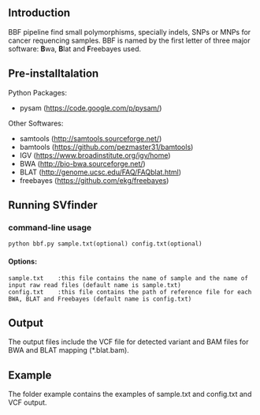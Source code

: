 Introduction
------------
BBF pipeline find small polymorphisms, specially indels, SNPs or MNPs for cancer requencing samples. BBF is named by the first letter of three major software: <strong>B</strong>wa, <strong>B</strong>lat and <strong>F</strong>reebayes used.

Pre-installtalation
-------------------
Python Packages:
* pysam (https://code.google.com/p/pysam/)

Other Softwares:
* samtools (http://samtools.sourceforge.net/)
* bamtools (https://github.com/pezmaster31/bamtools)
* IGV (https://www.broadinstitute.org/igv/home)
* BWA (http://bio-bwa.sourceforge.net/) 
* BLAT (http://genome.ucsc.edu/FAQ/FAQblat.html)
* freebayes (https://github.com/ekg/freebayes)

Running SVfinder
----------------
### command-line usage
	python bbf.py sample.txt(optional) config.txt(optional)
#### Options:
	sample.txt    :this file contains the name of sample and the name of input raw read files (default name is sample.txt)
	config.txt    :this file contains the path of reference file for each BWA, BLAT and Freebayes (default name is config.txt)

Output
-------------
The output files include the VCF file for detected variant and BAM files for BWA and BLAT mapping (\*.blat.bam).

Example
-------------
The folder example contains the examples of sample.txt and config.txt and VCF output.

